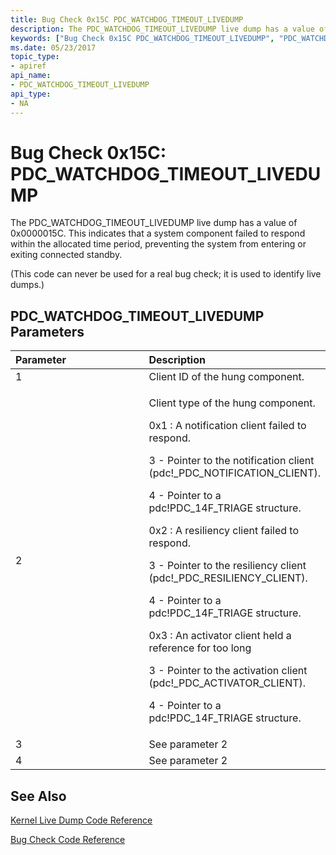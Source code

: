 ```yaml
---
title: Bug Check 0x15C PDC_WATCHDOG_TIMEOUT_LIVEDUMP
description: The PDC_WATCHDOG_TIMEOUT_LIVEDUMP live dump has a value of 0x0000015C that indicates that a system component failed to respond, preventing entering or exiting connected standby.
keywords: ["Bug Check 0x15C PDC_WATCHDOG_TIMEOUT_LIVEDUMP", "PDC_WATCHDOG_TIMEOUT_LIVEDUMP"]
ms.date: 05/23/2017
topic_type:
- apiref
api_name:
- PDC_WATCHDOG_TIMEOUT_LIVEDUMP
api_type:
- NA
---
```


# Bug Check 0x15C: PDC\_WATCHDOG\_TIMEOUT\_LIVEDUMP


The PDC\_WATCHDOG\_TIMEOUT\_LIVEDUMP live dump has a value of 0x0000015C. This indicates that a system component failed to respond within the allocated time period, preventing the system from entering or exiting connected standby.

(This code can never be used for a real bug check; it is used to identify live dumps.)


## PDC\_WATCHDOG\_TIMEOUT\_LIVEDUMP Parameters


<table>
<colgroup>
<col width="50%" />
<col width="50%" />
</colgroup>
<thead>
<tr class="header">
<th align="left">Parameter</th>
<th align="left">Description</th>
</tr>
</thead>
<tbody>
<tr class="odd">
<td align="left">1</td>
<td align="left">Client ID of the hung component.</td>
</tr>
<tr class="even">
<td align="left">2</td>
<td align="left"><p>Client type of the hung component.</p>
0x1 : A notification client failed to respond.
<p>3 - Pointer to the notification client (pdc!_PDC_NOTIFICATION_CLIENT).</p>
<p>4 - Pointer to a pdc!PDC_14F_TRIAGE structure.</p>
0x2 : A resiliency client failed to respond.
<p>3 - Pointer to the resiliency client (pdc!_PDC_RESILIENCY_CLIENT).</p>
<p>4 - Pointer to a pdc!PDC_14F_TRIAGE structure.</p>
0x3 : An activator client held a reference for too long
<p>3 - Pointer to the activation client (pdc!_PDC_ACTIVATOR_CLIENT).</p>
<p>4 - Pointer to a pdc!PDC_14F_TRIAGE structure.</p></td>
</tr>
<tr class="odd">
<td align="left">3</td>
<td align="left">See parameter 2</td>
</tr>
<tr class="even">
<td align="left">4</td>
<td align="left">See parameter 2</td>
</tr>
</tbody>
</table>

## See Also

[Kernel Live Dump Code Reference](bug-check-code-reference-live-dump.md)

[Bug Check Code Reference](bug-check-code-reference2.md)
 

 

 




